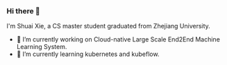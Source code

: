 ### Hi there 👋

I'm Shuai Xie, a CS master student graduated from Zhejiang University.

- 🎯 I’m currently working on Cloud-native Large Scale End2End Machine Learning System.
- 🎨 I’m currently learning kubernetes and kubeflow.

<!-- I'm Shuai Xie, a CS master student at Zhejiang University. I received my bachelor's degree from Central South University.

**🎯 Focus**

- Active Learning, Semantic Segmentation

**🎨 Projects**

- DEAL: Difficulty-aware Active Learning for Semantic Segmentaion, ACCV2020. [paper](https://openaccess.thecvf.com/content/ACCV2020/html/Xie_DEAL_Difficulty-aware_Active_Learning_for_Semantic_Segmentation_ACCV_2020_paper.html). [code](https://github.com/Shuai-Xie/DEAL)
- SegHZ: Aerial Image Segmentation. [code](https://github.com/Shuai-Xie/SegHZ)
- Wali: Autonomous Driving for Turtblebot2 with Indoor Semantic Segmentation. [code](https://github.com/Shuai-Xie/Wali-turtlebot)
- AI + X Deep Learning Platform -->

<!-- <p float="left">
  <img height="120" align="center" src="https://github-readme-stats.vercel.app/api?username=shuai-xie&show_icons=true&include_all_commits=true&count_private=true&hide=contribs,prs&theme=vue" />
  <img height="120" align="center" src="https://github-readme-stats.vercel.app/api/top-langs/?username=shuai-xie&&layout=compact&theme=vue" />
</p> -->



<!--
**Shuai-Xie/Shuai-Xie** is a ✨ _special_ ✨ repository because its `README.md` (this file) appears on your GitHub profile.

Here are some ideas to get you started:

- 🔭 I’m currently working on ...
- 🌱 I’m currently learning ...
- 👯 I’m looking to collaborate on ...
- 🤔 I’m looking for help with ...
- 💬 Ask me about ...
- 📫 How to reach me: ...
- 😄 Pronouns: ...
- ⚡ Fun fact: ...
-->
